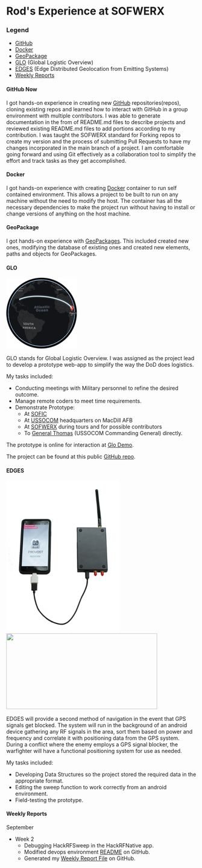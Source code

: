 # Rod's Experience at SOFWERX

### Legend
  - [GitHub](#github-now)
  - [Docker](#docker)
  - [GeoPackage](#geopackage)
  - [GLO](#glo) (Global Logistic Overview)
  - [EDGES](#edges) (Edge Distributed Geolocation from Emitting Systems)
  - [Weekly Reports](#weekly-reports)

#### GitHub Now

   I got hands-on experience in creating new [GitHub](https://github.com/) repositories(repos), cloning existing repos and learned how to interact with GitHub in a group environment with multiple contributors.  I was able to generate documentation in the from of README.md files to describe projects and reviewed existing README.md files to add portions according to my contribution.  I was taught the SOFWERX standard for Forking repos to create my version and the process of submitting Pull Requests to have my changes incorporated in the main branch of a project.  I am comfortable going forward and using Git effectively as a collaboration tool to simplify the effort and track tasks as they get accomplished.

#### Docker

   I got hands-on experience with creating [Docker](https://www.docker.com/) container to run self contained environment.  This allows a project to be built to run on any machine without the need to modify the host.  The container has all the necessary dependencies to make the project run without having to install or change versions of anything on the host machine.

#### GeoPackage

   I got hands-on experience with [GeoPackages](http://www.geopackage.org/).  This included created new ones, modifying the database of existing ones and created new elements, paths and objects for GeoPackages.
   
#### GLO

![GLO Globe](images/Glo.png)

   GLO stands for Global Logistic Overview.  I was assigned as the project lead to develop a prototype web-app to simplify the way the DoD does logistics.  

   My tasks included:
  -  Conducting meetings with Military personnel to refine the desired outcome.
  -  Manage remote coders to meet time requirements.
  -  Demonstrate Prototype:
      * At [SOFIC](http://exhibits.ndia.org/sofic2018/Public/Enter.aspx)
      * At [USSOCOM](https://www.socom.mil/) headquarters on MacDill AFB
      * At [SOFWERX](https://www.sofwerx.org/) during tours and for possible contributors
      * To [General Thomas](https://dod.defense.gov/About/Biographies/Biography-View/Article/709270/general-raymond-a-thomas-iii/) (USSOCOM Commanding General) directly.

The prototype is online for interaction at [Glo Demo](http://glo-demo.vmhost.devwerx.org/).

The project can be found at this public [GitHub repo](https://github.com/sofwerx/glo).

#### EDGES
<img src="images/Edges.png" height="400" width="300"> <img src="images/HackRF.png" height="200" width="400">

   EDGES will provide a second method of navigation in the event that GPS signals get blocked.  The system will run in the background of an android device gathering any RF signals in the area, sort them based on power and frequency and correlate it with positioning data from the GPS system.  During a conflict where the enemy employs a GPS signal blocker, the warfighter will have a functional positioning system for use as needed.

   My tasks included:
  -  Developing Data Structures so the project stored the required data in the appropriate format.
  -  Editing the sweep function to work correctly from an android environment.
  -  Field-testing the prototype.

#### Weekly Reports

   September
  -  Week 2
      *  Debugging HackRFSweep in the HackRFNative app.
      *  Modified devops environment [README](https://github.com/sofwerx/swx-devops) on GitHub.
      *  Generated my [Weekly Report File](https://github.com/sofwerx/weekly-activity-report/blob/master/cpo16/rod.md) on GitHub.
